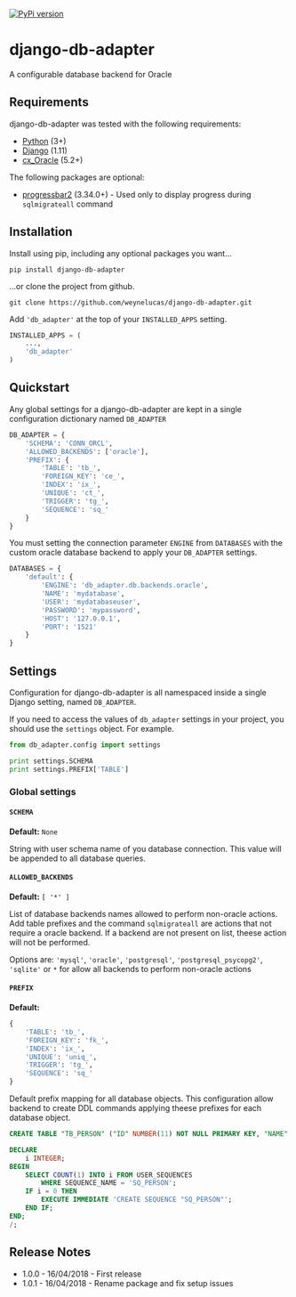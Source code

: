 [![PyPi version](https://img.shields.io/pypi/v/django-db-adapter.svg)](https://pypi.python.org/pypi/django-db-adapter)

# django-db-adapter
A configurable database backend for Oracle

## Requirements
django-db-adapter was tested with the following requirements:

- [Python](https://www.python.org/) (3+)
- [Django](https://docs.djangoproject.com/) (1.11)
- [cx_Oracle](http://cx-oracle.readthedocs.io/en/latest/) (5.2+)

The following packages are optional:
- [progressbar2](https://pypi.python.org/pypi/progressbar2) (3.34.0+) - Used only to display progress during `sqlmigrateall` command

## Installation
Install using pip, including any optional packages you want...

```
pip install django-db-adapter
```

...or clone the project from github.

```
git clone https://github.com/weynelucas/django-db-adapter.git
```

Add `'db_adapter'` at the top of your `INSTALLED_APPS` setting.

```python
INSTALLED_APPS = (
    ...,
    'db_adapter'
)
```

## Quickstart
Any global settings for a django-db-adapter are kept in a single configuration dictionary named `DB_ADAPTER`

```python
DB_ADAPTER = {
    'SCHEMA': 'CONN_ORCL',
    'ALLOWED_BACKENDS': ['oracle'],
    'PREFIX': {
        'TABLE': 'tb_',
        'FOREIGN_KEY': 'ce_',
        'INDEX': 'ix_',
        'UNIQUE': 'ct_',
        'TRIGGER': 'tg_',
        'SEQUENCE': 'sq_'
    }
}
```

You must setting the connection parameter `ENGINE` from `DATABASES` with the custom oracle database backend to apply your `DB_ADAPTER` settings.

```python
DATABASES = {
    'default': {
        'ENGINE': 'db_adapter.db.backends.oracle',
        'NAME': 'mydatabase',
        'USER': 'mydatabaseuser',
        'PASSWORD': 'mypassword',
        'HOST': '127.0.0.1',
        'PORT': '1521'
    }
}
```

## Settings
Configuration for django-db-adapter is all namespaced inside a single Django setting, named `DB_ADAPTER`.

If you need to access the values of `db_adapter` settings in your project, you should use the `settings` object. For example.

```python
from db_adapter.config import settings

print settings.SCHEMA
print settings.PREFIX['TABLE']
```

### Global settings

#### `SCHEMA`
**Default:**  `None`

String with user schema name of you database connection. This value will be appended to all database queries.

#### `ALLOWED_BACKENDS`
**Default:** `[ '*' ]`

List of database backends names allowed to perform non-oracle actions. Add table prefixes and the command `sqlmigrateall` are actions that not require a oracle backend. If a backend are not present on list, theese action will not be performed.

Options are: `'mysql'`, `'oracle'`, `'postgresql'`, `'postgresql_psycopg2'`, `'sqlite'` or `*` for allow all backends to perform non-oracle actions


#### `PREFIX`
**Default:**
```python
{
    'TABLE': 'tb_',
    'FOREIGN_KEY': 'fk_',
    'INDEX': 'ix_',
    'UNIQUE': 'uniq_',
    'TRIGGER': 'tg_',
    'SEQUENCE': 'sq_'
}
```

Default prefix mapping for all database objects. This configuration allow backend to create DDL commands applying theese prefixes for each database object. 

```sql
CREATE TABLE "TB_PERSON" ("ID" NUMBER(11) NOT NULL PRIMARY KEY, "NAME" NVARCHAR2(255) NULL);

DECLARE
    i INTEGER;
BEGIN
    SELECT COUNT(1) INTO i FROM USER_SEQUENCES
        WHERE SEQUENCE_NAME = 'SQ_PERSON';
    IF i = 0 THEN
        EXECUTE IMMEDIATE 'CREATE SEQUENCE "SQ_PERSON"';
    END IF;
END;
/;
```

## Release Notes

- 1.0.0 - 16/04/2018 - First release
- 1.0.1 - 16/04/2018 - Rename package and fix setup issues